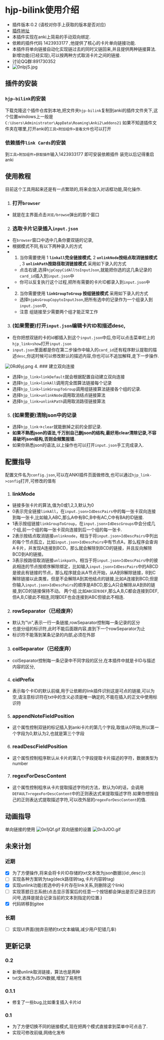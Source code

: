 # hjp-bilink使用介绍
- 插件版本:0.2 (请校对你手上获取的版本是否对应)
- [插件地址](https://gitee.com/huangjipan/hjp-bilink)
- 本插件实现在anki上简易的手动双向绑定.
- 依赖的插件代码 1423933177 ,他提供了核心的卡片单向链接功能.
- 本插件将单向链接自动化实现链过去的同时又链回来,并且提供两种链接算法.新增功能(已经实现),可以按两种方式取消卡片之间的链接.
- 讨论QQ群:891730352
- ![0nlpjS.jpg](https://s1.ax1x.com/2020/09/30/0nlpjS.jpg)
## 插件的安装
### `hjp-bilink`的安装
下载克隆这个插件仓库到本地,把文件夹`hjp-bilink`复制到anki的插件文件夹下,这个位置windows上一般是`C:\Users\Administrator\AppData\Roaming\Anki2\addons21`
如果不知道插件文件夹在哪里,打开anki的`工具>附加组件>查看文件`也可以打开
### 依赖插件`link Cards`的安装
到`工具>附加组件>获取插件`输入1423933177  即可安装依赖插件
装完以后记得重启anki
## 使用教程
目前这个工具用起来还是有一点繁琐的,将来会加入对话框功能,简化操作.
1. ### 打开`browser`
- 就是在主界面点击`浏览/browse`弹出的那个窗口
2. ### 选取卡片记录插入`input.json`
- 在`browser`窗口中选中几条你要双链的记录,
- 根据模式不同,有以下两种录入的方式
- 1. 当你需要使用 1 **`linkall`完全链接模式**, 2 **`unlinkNode`按结点取消链接模式** , 3 **`unlinkPath`按路径取消链接模式** 采用如下录入的方式
    - 点击右键,选择`hjpCopyCidAlltoInputJson`,就能把你选的这几条记录的`card_id`插入到`input.json`中
    - 你可以反复执行这个过程,把所有需要的卡片ID都录入到`input.json`中
- 2. 当你需要使用 **`linkGroupToGroup` 按组链接模式**  采用如下录入的方式
    - 选择`hjpAsGroupCopytoInputJson`,把所有选中的记录作为一个组录入到`input.json`中,
    - 注意 组链接至少需要两个组才能正常工作
3. ### (如果需要)打开`input.json`编辑卡片ID和描述desc,
- 在你把想双链的卡的id都插入到这个`input.json`中后,你可以点击菜单栏上的`hjp_link>show`打开`input.json`
- `input.json`里面都是你在第二步操作中输入的`card_id`还有程序默认提取的描述`desc`,你这时候可以修改默认的描述内容,你也可以不追加解释,走下一步操作.

![0Rd6yj.png](https://s1.ax1x.com/2020/10/12/0Rd6yj.png)
4. ### 建立双向连接
- 选择`hjp_link>linkDefault`就会根据配置自动建立双向连接 
- 选择`hjp_link>linkAll`调用完全图算法链接每个记录
- 选择`hjp_link>linkGroupToGroup`调用组链接算法链接各个组的记录.
- 选择`hjp_link>unlinkNode`调用取消结点链接算法
- 选择`hjp_link>unlinkPath`调用取消路径链接算法
5. ### (如果需要)清除json中的记录
- 选择`hjp_link`->`clear`就能删掉之前的全部记录.
-  **如果不熟悉json的语法,千万别自己删json的结构,最好用clear清除记录,不容易破坏json结构,否则会频繁报错.** 
- 如果你熟悉json的语法,以上操作也可以打开`input.json`手工完成录入.

## 配置指导
配置文件名为`config.json`,可以在ANKI插件页面做修改,也可以通过`hjp_link->config`打开,可修改的值有
1. ### linkMode
- 链接多张卡片的算法,值为0或1,2,3,默认为0
- 0表示完全链接`linkAll`，在`input.json>IdDescPairs`中的每一张卡双向连接到每一张卡,比如输入ABC,那么A中有BC,B中有AC,C中有BA的ID链接.
- 1表示按组链接`linkGroupToGroup`，在`input.json>IdDescGroups`中会分成几个组,前一个组的每一张卡双向连接到后一个组的每一张卡.
- 2表示按结点取消链接`unlinknode`，相当于将`input.json>IdDescPairs`中列出的每个节点孤立，比如`input.json>IdDescPairs`中有节点A，那么程序会查询A卡片，并发现A连接到BCD，那么就会解除到BCD的链接，并且反向解除BCD到A的链接。
- 3表示按路径取消链接`unlinkpath`，相当于将`input.json>IdDescPairs`中的彼此相连的节点按顺序解除绑定，比如输入`input.json>IdDescPairs`中的ABCD是彼此有链接的节点，那么程序就会从A节点开始，从A到B解除链接，B到C解除链接以此类推，但是不会解除A到其他结点的链接,比如A连接到BCD,但是你输入`input.json>IdDescPairs`的顺序是ABCD,那么A只会解除从A到B的链接,到CD的链接保持不动。
两个组.比如`ABC回车DEF`,那么A,B,C都会连接到DEF,但A,B,C彼此不相连,同理DEF也会连接到ABC但彼此不相连.
2. ### rowSeparator（已经废弃）
- 默认为"\n",表示一行一条链接,rowSeparator控制每一条记录的区分
- 也是分组的标识符,此时不能后面跟内容,直到下一个rowSeparator为止
- 标识符不能落到某条记录的内部,必须在外部
3. ### colSeparator（已经废弃）
- colSeparator控制每一条记录中不同字段的区分,在本插件中就是卡ID与描述内容的区分,
4. ### cidPrefix
- 表示每个卡ID的默认前缀,用于让依赖的link插件识别这是可点的链接,可以为空,请注意标识符在txt中的含义必须是唯一确定的,不能在插入的正文中使用标识符
5. ### appendNoteFieldPosition
- 这个属性控制双链的标记插入到anki卡片的第几个字段,取值从0开始,所以第一个字段为0,默认为2,也就是第三个字段
6. ### readDescFieldPosition
- 这个属性控制程序默认从卡片的第几个字段提取卡片描述的字符，数据类型为number
7. ### regexForDescContent
- 这个属性控制程序从卡片提取描述字符的方法，默认为0的话，会调用`DEFAULT>regexForDescContent`中的正则表达式来提取描述字符.如果你想按自己的正则表达式提取描述字符,可以改外层的`regexForDescContent`的值.

## 动画指导 
单向链接的使用
![0n1jQf.gif](https://s1.ax1x.com/2020/09/30/0n1jQf.gif)
双向链接的设置
![0n3JOO.gif](https://s1.ax1x.com/2020/09/30/0n3JOO.gif)

## 未来计划
### 近期
- [x] 为了方便操作,将来会将卡片ID存储的txt文本改为json数据({id:,desc:})
- [ ] 实现各种方案转为tag(deck路径转tag,卡片内容转tag)
- [x] 实现unlink功能(若选中的卡片存在link关系,则删除这个link)
- [ ] 实现答题日志系统(点击显示答案后的任意一个按钮都会弹出是否记录日志的问号,选择是就会记录当前的文本到指定的位置.)
- [x] 代码转移到gitee
### 长期
- [ ] 实现UI界面(抛弃丑陋的txt文本编辑,减少用户犯错几率)

## 更新记录
### 0.2
- 新增unlink取消链接，算法也是两种
- txt文本改为JSON数据,增加了易用性

### 0.1.1
- 修复了一些bug,比如重复插入卡片id

### 0.1
- 为了方便切换不同的链接模式,现在把两个模式直接拿到菜单中可点击了.
- 实现可修改前缀,网络化发布

